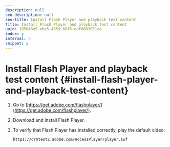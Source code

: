 ```yaml
---
description: null
seo-description: null
seo-title: Install Flash Player and playback test content
title: Install Flash Player and playback test content
uuid: 185646e5-ebe5-4359-b8f5-edf6603051ca
index: y
internal: n
snippet: y
---
```


# Install Flash Player and playback test content {#install-flash-player-and-playback-test-content}

1. Go to [https://get.adobe.com/flashplayer/](https://get.adobe.com/flashplayer/).
1. Download and install Flash Player.
1. To verify that Flash Player has installed correctly, play the default video:

   `https://drmtest2.adobe.com/AccessPlayer/player.swf`
